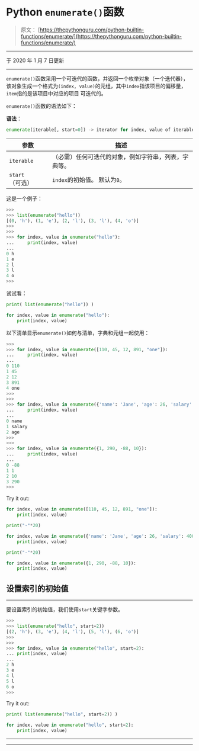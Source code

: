# Python `enumerate()`函数

> 原文： [https://thepythonguru.com/python-builtin-functions/enumerate/](https://thepythonguru.com/python-builtin-functions/enumerate/)

* * *

于 2020 年 1 月 7 日更新

* * *

`enumerate()`函数采用一个可迭代的函数，并返回一个枚举对象（一个迭代器），该对象生成一个格式为`(index, value)`的元组，其中`index`指该项目的偏移量，`item`指的是该项目中对应的项目 可迭代的。

`enumerate()`函数的语法如下：

**语法**：

```py
enumerate(iterable[, start=0]) -> iterator for index, value of iterable

```

| 参数 | 描述 |
| --- | --- |
| `iterable` | （必需）任何可迭代的对象，例如字符串，列表，字典等。 |
| `start`（可选） | `index`的初始值。 默认为`0`。 |

这是一个例子：

```py
>>> 
>>> list(enumerate("hello"))
[(0, 'h'), (1, 'e'), (2, 'l'), (3, 'l'), (4, 'o')]
>>> 
>>>
>>> for index, value in enumerate("hello"):
...     print(index, value)
... 
0 h
1 e
2 l
3 l
4 o
>>>

```

试试看：

```py
print( list(enumerate("hello")) )

for index, value in enumerate("hello"):
    print(index, value) 
```

以下清单显示`enumerate()`如何与清单，字典和元组一起使用：

```py
>>> 
>>> for index, value in enumerate([110, 45, 12, 891, "one"]):
...     print(index, value)
... 
0 110
1 45
2 12
3 891
4 one
>>> 
>>> 
>>> for index, value in enumerate({'name': 'Jane', 'age': 26, 'salary': 40000}):
...     print(index, value)
... 
0 name
1 salary
2 age
>>> 
>>> 
>>> for index, value in enumerate({1, 290, -88, 10}):
...     print(index, value)
... 
0 -88
1 1
2 10
3 290
>>>

```

Try it out:

```py
for index, value in enumerate([110, 45, 12, 891, "one"]):
    print(index, value)

print("-"*20)

for index, value in enumerate({'name': 'Jane', 'age': 26, 'salary': 40000}):
    print(index, value)

print("-"*20)

for index, value in enumerate({1, 290, -88, 10}):
    print(index, value) 
```

## 设置索引的初始值

* * *

要设置索引的初始值，我们使用`start`关键字参数。

```py
>>> 
>>> list(enumerate("hello", start=2))
[(2, 'h'), (3, 'e'), (4, 'l'), (5, 'l'), (6, 'o')]
>>> 
>>>
>>> for index, value in enumerate("hello", start=2):
... print(index, value)
... 
2 h
3 e
4 l
5 l
6 o
>>>

```

Try it out:

```py
print( list(enumerate("hello", start=2)) )

for index, value in enumerate("hello", start=2):
    print(index, value) 
```

* * *

* * *